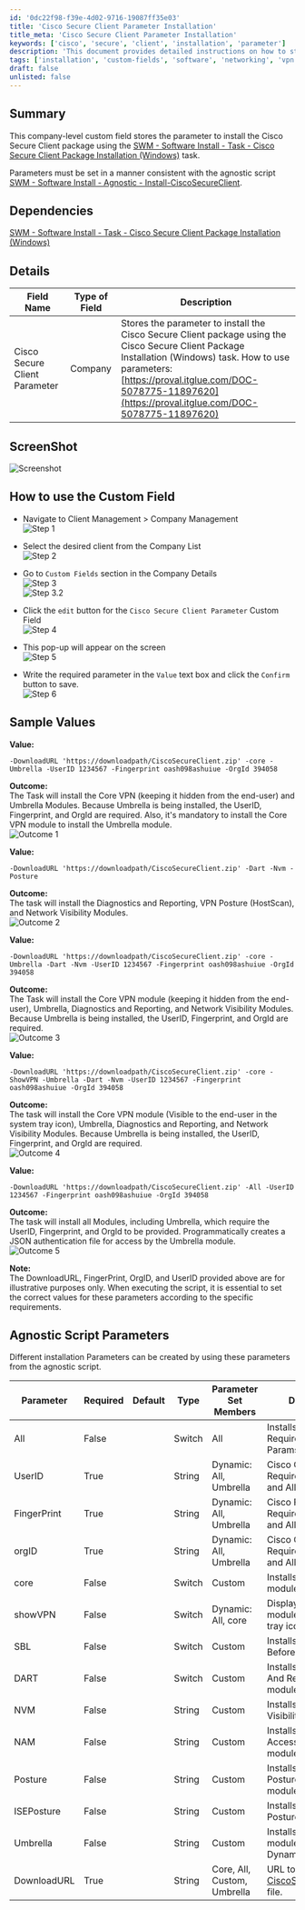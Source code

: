 ```yaml
---
id: '0dc22f98-f39e-4d02-9716-19087ff35e03'
title: 'Cisco Secure Client Parameter Installation'
title_meta: 'Cisco Secure Client Parameter Installation'
keywords: ['cisco', 'secure', 'client', 'installation', 'parameter']
description: 'This document provides detailed instructions on how to store and use the parameter for installing the Cisco Secure Client package through a company-level custom field. It includes dependencies, sample values, and outcomes for various installation configurations.'
tags: ['installation', 'custom-fields', 'software', 'networking', 'vpn']
draft: false
unlisted: false
---
```

## Summary

This company-level custom field stores the parameter to install the Cisco Secure Client package using the [SWM - Software Install - Task - Cisco Secure Client Package Installation (Windows)](https://proval.itglue.com/DOC-5078775-15148224) task.

Parameters must be set in a manner consistent with the agnostic script [SWM - Software Install - Agnostic - Install-CiscoSecureClient](https://proval.itglue.com/DOC-5078775-11897620).

## Dependencies

[SWM - Software Install - Task - Cisco Secure Client Package Installation (Windows)](https://proval.itglue.com/DOC-5078775-15148224)

## Details

| Field Name                      | Type of Field | Description                                                                                                                                                     |
|---------------------------------|----------------|-----------------------------------------------------------------------------------------------------------------------------------------------------------------|
| Cisco Secure Client Parameter    | Company        | Stores the parameter to install the Cisco Secure Client package using the Cisco Secure Client Package Installation (Windows) task. How to use parameters: [https://proval.itglue.com/DOC-5078775-11897620](https://proval.itglue.com/DOC-5078775-11897620) |

## ScreenShot

![Screenshot](../../../static/img/Cisco-Secure-Client-Parameter/image_1.png)

## How to use the Custom Field

- Navigate to Client Management > Company Management  
  ![Step 1](../../../static/img/Cisco-Secure-Client-Parameter/image_2.png)
  
- Select the desired client from the Company List  
  ![Step 2](../../../static/img/Cisco-Secure-Client-Parameter/image_3.png)
  
- Go to `Custom Fields` section in the Company Details  
  ![Step 3](../../../static/img/Cisco-Secure-Client-Parameter/image_4.png)  
  ![Step 3.2](../../../static/img/Cisco-Secure-Client-Parameter/image_5.png)
  
- Click the `edit` button for the `Cisco Secure Client Parameter` Custom Field  
  ![Step 4](../../../static/img/Cisco-Secure-Client-Parameter/image_6.png)
  
- This pop-up will appear on the screen  
  ![Step 5](../../../static/img/Cisco-Secure-Client-Parameter/image_7.png)
  
- Write the required parameter in the `Value` text box and click the `Confirm` button to save.  
  ![Step 6](../../../static/img/Cisco-Secure-Client-Parameter/image_8.png)

## Sample Values

**Value:**  
```
-DownloadURL 'https://downloadpath/CiscoSecureClient.zip' -core -Umbrella -UserID 1234567 -Fingerprint oash098ashuiue -OrgId 394058
```
**Outcome:**  
The Task will install the Core VPN (keeping it hidden from the end-user) and Umbrella Modules. Because Umbrella is being installed, the UserID, Fingerprint, and OrgId are required. Also, it's mandatory to install the Core VPN module to install the Umbrella module.  
![Outcome 1](../../../static/img/Cisco-Secure-Client-Parameter/image_9.png)

**Value:**  
```
-DownloadURL 'https://downloadpath/CiscoSecureClient.zip' -Dart -Nvm -Posture
```
**Outcome:**  
The task will install the Diagnostics and Reporting, VPN Posture (HostScan), and Network Visibility Modules.  
![Outcome 2](../../../static/img/Cisco-Secure-Client-Parameter/image_8.png)

**Value:**  
```
-DownloadURL 'https://downloadpath/CiscoSecureClient.zip' -core -Umbrella -Dart -Nvm -UserID 1234567 -Fingerprint oash098ashuiue -OrgId 394058
```
**Outcome:**  
The Task will install the Core VPN module (keeping it hidden from the end-user), Umbrella, Diagnostics and Reporting, and Network Visibility Modules. Because Umbrella is being installed, the UserID, Fingerprint, and OrgId are required.  
![Outcome 3](../../../static/img/Cisco-Secure-Client-Parameter/image_9.png)

**Value:**  
```
-DownloadURL 'https://downloadpath/CiscoSecureClient.zip' -core -ShowVPN -Umbrella -Dart -Nvm -UserID 1234567 -Fingerprint oash098ashuiue -OrgId 394058
```
**Outcome:**  
The task will install the Core VPN module (Visible to the end-user in the system tray icon), Umbrella, Diagnostics and Reporting, and Network Visibility Modules. Because Umbrella is being installed, the UserID, Fingerprint, and OrgId are required.  
![Outcome 4](../../../static/img/Cisco-Secure-Client-Parameter/image_10.png)

**Value:**  
```
-DownloadURL 'https://downloadpath/CiscoSecureClient.zip' -All -UserID 1234567 -Fingerprint oash098ashuiue -OrgId 394058
```
**Outcome:**  
The task will install all Modules, including Umbrella, which require the UserID, Fingerprint, and OrgId to be provided. Programmatically creates a JSON authentication file for access by the Umbrella module.  
![Outcome 5](../../../static/img/Cisco-Secure-Client-Parameter/image_11.png)

**Note:**  
The DownloadURL, FingerPrint, OrgID, and UserID provided above are for illustrative purposes only. When executing the script, it is essential to set the correct values for these parameters according to the specific requirements.

## Agnostic Script Parameters

Different installation Parameters can be created by using these parameters from the agnostic script.  

| Parameter      | Required | Default | Type   | Parameter Set Members | Description                                                                                       |
|----------------|----------|---------|--------|-----------------------|---------------------------------------------------------------------------------------------------|
| All            | False    |         | Switch | All                   | Installs All modules. Requires Dynamic Params                                                     |
| UserID         | True     |         | String | Dynamic: All, Umbrella| Cisco Client ID: Required for Umbrella and All Switches.                                        |
| FingerPrint    | True     |         | String | Dynamic: All, Umbrella| Cisco Fingerprint: Required for Umbrella and All switches.                                      |
| orgID          | True     |         | String | Dynamic: All, Umbrella| Cisco Org ID: Required for Umbrella and All Switches.                                           |
| core           | False    |         | Switch | Custom                | Installs the Core-VPN module.                                                                     |
| showVPN        | False    |         | Switch | Dynamic: All, core    | Displays Core-VPN module in the system tray icon                                                 |
| SBL            | False    |         | Switch | Custom                | Installs the Start Before Login module.                                                          |
| DART           | False    |         | Switch | Custom                | Installs the Diagnostic And Reporting Tool module.                                               |
| NVM            | False    |         | String | Custom                | Installs the Network Visibility module.                                                           |
| NAM            | False    |         | String | Custom                | Installs the Network Access Manager module.                                                       |
| Posture        | False    |         | String | Custom                | Installs the VPN Posture (HostScan) module.                                                     |
| ISEPosture     | False    |         | String | Custom                | Installs the ISE Posture module.                                                                  |
| Umbrella       | False    |         | String | Custom                | Installs the Umbrella module. Requires Dynamic Params                                            |
| DownloadURL    | True     |         | String | Core, All, Custom, Umbrella | URL to download the [CiscoSecureClient.zip](http://ciscosecureclient.zip/) file.                 |







